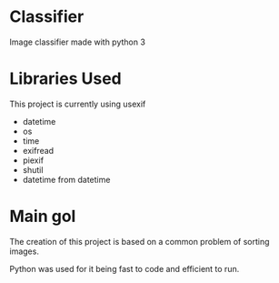 # Classifier
Image classifier made with python 3

# Libraries Used

This project is currently using usexif
- datetime
- os
- time
- exifread
- piexif
- shutil
- datetime from datetime 

# Main gol

The creation of this project is based on a common problem of sorting images.

Python was used for it being fast to code and efficient to run.